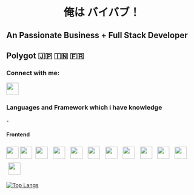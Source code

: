 <h1 align="center">俺は バイバブ！</h1>
<h2> An Passionate Business + Full Stack Developer </h2>
<h2> Polygot 🇯🇵 🇮🇳 🇫🇷</h2>

<h3 align="left">Connect with me:</h3>
<p align="left">
<a href="https://www.linkedin.com/in/vaibhav-verma-2a21141a4/"><img height="32" width="32" src="https://cdn.simpleicons.org/linkedin/0A66C2" /></a>
</p>

<h3>Languages and Framework which i have knowledge</h3>
- <h4>Frontend</h4>
<div style={{display:"flex"}}>
<img style={{margin:5}} height="32" width="32" src="https://cdn.simpleicons.org/react/61DAFB" />
<img style={{margin:5}} height="32" width="32" src="https://cdn.simpleicons.org/redux/764ABC" />
<img style="margin:5" height="32" width="32" src="https://cdn.simpleicons.org/recoil/3578E5" />
<img style="margin:5" height="32" width="32" src="https://cdn.simpleicons.org/nextjs/white" />
<img style="margin:5" height="32" width="32" src="https://cdn.simpleicons.org/remix/ED2B88" />
<img style="margin:5" height="32" width="32" src="https://cdn.simpleicons.org/vuejs/4FC08D" />
<img style="margin:5" height="32" width="32" src="https://cdn.simpleicons.org/nuxt/00DC82" />
<img style="margin:5" height="32" width="32" src="https://cdn.simpleicons.org/angular/0F0F11" />
<img style="margin:5" height="32" width="32" src="https://cdn.simpleicons.org/jquery/0769AD" />
<img style="margin:5" height="32" width="32" src="https://cdn.simpleicons.org/typescript/3178C6" />
<img style="margin:5" height="32" width="32" src="https://cdn.simpleicons.org/javascript/F7DF1E" />
<img style="margin:5" height="32" width="32" src="https://cdn.simpleicons.org/webpack/8DD6F9" />
</div>


[![Top Langs](https://github-readme-stats.vercel.app/api/top-langs/?username=k0hei2025&layout=compact&hide=html,css,php&theme=tokyonight&show_icons=true)](https://github.com/anuraghazra/github-readme-stats)

<!-- 
[![Top Langs](https://github-readme-stats.vercel.app/api/top-langs/?username=k0hei2025&langs_count=8&theme=tokyonight)](https://github.com/anuraghazra/github-readme-stats) -->

<!--
**k0hei2025/k0hei2025** is a ✨ _special_ ✨ repository because its `README.md` (this file) appears on your GitHub profile.

Here are some ideas to get you started:

- 🔭 I’m currently working on ...
- 🌱 I’m currently learning ...
- 👯 I’m looking to collaborate on ...
- 🤔 I’m looking for help with ...
- 💬 Ask me about ...
- 📫 How to reach me: ...
- 😄 Pronouns: ...
- ⚡ Fun fact: ...
-->
